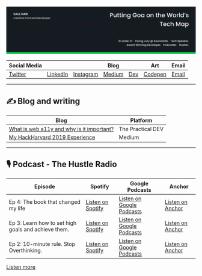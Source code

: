 ![Cover Image](./images/cover-new.png)

| Social Media | &nbsp; | &nbsp; | Blog | &nbsp; | Art | Email |
| ---- | ---- | ---- | ---- | ---- | ---- | ---- |
| [Twitter](https://twitter.com/__salil_naik__) | [LinkedIn](https://www.linkedin.com/in/salilnaik/) | [Instagram](https://www.instagram.com/_salilnaik_/) | [Medium](https://medium.com/@salil.naik27) | [Dev](https://dev.to/salilnaik) | [Codepen](https://codepen.io/salilnaik) | [Email](mailto:salil.naik27@gmail.com) |

<hr>

## ✍ Blog and writing

| Blog                                                                                                                | Platform          |
| ------------------------------------------------------------------------------------------------------------------- | ----------------- |
| [What is web a11y and why is it important?](https://dev.to/salilnaik/what-is-web-a11y-and-why-is-it-important-4fic) | The Practical DEV |
| [My HackHarvard 2019 Experience](https://medium.com/@salil.naik27/my-hackharvard-2019-experience-da1b64f4e5c5)      | Medium            |

<hr>

## 🎙 Podcast - The Hustle Radio

| Episode | Spotify | Google Podcasts | Anchor |
| ------- | ------- | --------------- | ------ |
| Ep 4: The book that changed my life | [Listen on Spotify](https://open.spotify.com/episode/7Kx0Da9k4Vzk8sibAkIEDb?si=Og9a4MUxQ-Gdp0yyRLniHQ) | [Listen on Google Podcasts](https://podcasts.google.com/feed/aHR0cHM6Ly9hbmNob3IuZm0vcy9mNGEwYmI0L3BvZGNhc3QvcnNz/episode/YzI4ZjU1NzQtYjA3Yi00YjU5LTk3ODQtOTMyMmExNTRjNDY5?sa=X&ved=0CAQQ8qgGahcKEwjo6a6Y-5PuAhUAAAAAHQAAAAAQAQ) | [Listen on Anchor](https://anchor.fm/the-hustle-radio/episodes/Ep-4-The-book-that-changed-my-life-eoe8ol) | 
| Ep 3: Learn how to set high goals and achieve them. | [Listen on Spotify](https://open.spotify.com/episode/6x7YOmOevNIpkl9IT5Vv2T?si=QsKwPIzCQRC_OwpdnXRmSw) | [Listen on Google Podcasts](https://podcasts.google.com/feed/aHR0cHM6Ly9hbmNob3IuZm0vcy9mNGEwYmI0L3BvZGNhc3QvcnNz/episode/MTBmMzg4MmMtYjYxNC00M2ZkLWJjZmYtMmQ0N2UyZDRiMWE0?sa=X&ved=0CAUQkfYCahcKEwigu9eg-5PuAhUAAAAAHQAAAAAQAQ) | [Listen on Anchor](https://anchor.fm/the-hustle-radio/episodes/Ep-3-Learn-how-to-set-high-goals-and-achieve-them-e9rcnt/a-a17mv4n) | 
| Ep 2: 10-minute rule. Stop Overthinking. | [Listen on Spotify](https://open.spotify.com/episode/2k2dqNncKN5cOslhu7iFUU?si=PnzVmwXkQn-8DprbF_Iyrg) | [Listen on Google Podcasts](https://podcasts.google.com/feed/aHR0cHM6Ly9hbmNob3IuZm0vcy9mNGEwYmI0L3BvZGNhc3QvcnNz/episode/MmVjMzQxYTUtZDI4ZS0xYTQzLTJiMmItZTEzZWVlMWYzYTJk?sa=X&ved=0CAUQkfYCahcKEwjQmZaL_JPuAhUAAAAAHQAAAAAQAQ) | [Listen on Anchor](https://anchor.fm/the-hustle-radio/episodes/Ep-2-10-minute-rule--Stop-Overthinking-e8ubut/a-a110oh4) | 

[Listen more](https://open.spotify.com/show/5NUCt7kFlBhtenJmPPMozK)

<!-- <br>

![Stats Card](https://github-readme-stats.vercel.app/api?username=salil-naik&show_icons=true&line_height=27&count_private=true&title_color=ffffff&text_color=c9cacc&icon_color=2bbc8a&bg_color=1d1f21)
   -->

<!--
**salil-naik/salil-naik** is a ✨ _special_ ✨ repository because its `README.md` (this file) appears on your GitHub profile.

Here are some ideas to get you started:

- 🔭 I’m currently working on ...
- 🌱 I’m currently learning ...
- 👯 I’m looking to collaborate on ...
- 🤔 I’m looking for help with ...
- 💬 Ask me about ...
- 📫 How to reach me: ...
- 😄 Pronouns: ...
- ⚡ Fun fact: ...
-->
